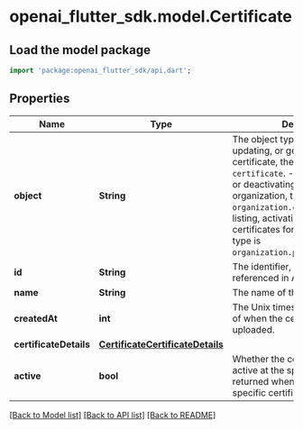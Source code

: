 # openai_flutter_sdk.model.Certificate

## Load the model package
```dart
import 'package:openai_flutter_sdk/api.dart';
```

## Properties
Name | Type | Description | Notes
------------ | ------------- | ------------- | -------------
**object** | **String** | The object type.  - If creating, updating, or getting a specific certificate, the object type is `certificate`. - If listing, activating, or deactivating certificates for the organization, the object type is `organization.certificate`. - If listing, activating, or deactivating certificates for a project, the object type is `organization.project.certificate`.  | 
**id** | **String** | The identifier, which can be referenced in API endpoints | 
**name** | **String** | The name of the certificate. | 
**createdAt** | **int** | The Unix timestamp (in seconds) of when the certificate was uploaded. | 
**certificateDetails** | [**CertificateCertificateDetails**](CertificateCertificateDetails.md) |  | 
**active** | **bool** | Whether the certificate is currently active at the specified scope. Not returned when getting details for a specific certificate. | [optional] 

[[Back to Model list]](../README.md#documentation-for-models) [[Back to API list]](../README.md#documentation-for-api-endpoints) [[Back to README]](../README.md)


